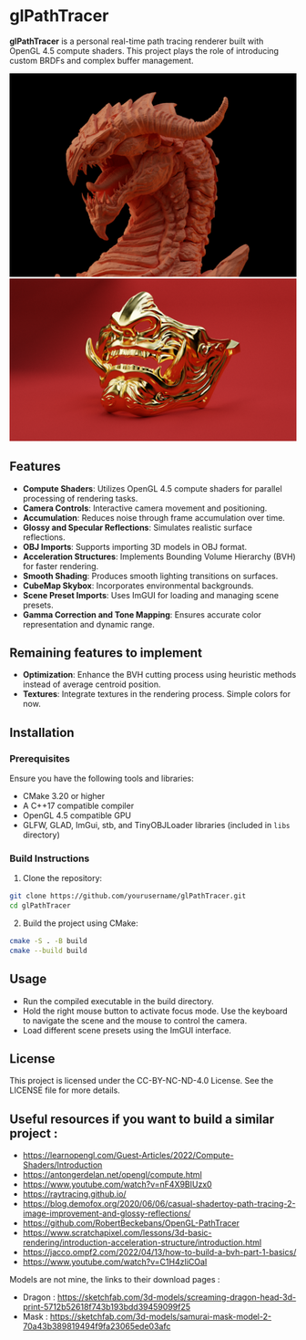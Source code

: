 # glPathTracer

**glPathTracer** is a personal real-time path tracing renderer built with OpenGL 4.5 compute shaders. This project plays the role of introducing custom BRDFs and complex buffer management. 

![Dragon Model](./images/dragon.png)
![Mask](./images/mask.png)

## Features

- **Compute Shaders**: Utilizes OpenGL 4.5 compute shaders for parallel processing of rendering tasks.
- **Camera Controls**: Interactive camera movement and positioning.
- **Accumulation**: Reduces noise through frame accumulation over time.
- **Glossy and Specular Reflections**: Simulates realistic surface reflections.
- **OBJ Imports**: Supports importing 3D models in OBJ format.
- **Acceleration Structures**: Implements Bounding Volume Hierarchy (BVH) for faster rendering.
- **Smooth Shading**: Produces smooth lighting transitions on surfaces.
- **CubeMap Skybox**: Incorporates environmental backgrounds.
- **Scene Preset Imports**: Uses ImGUI for loading and managing scene presets.
- **Gamma Correction and Tone Mapping**: Ensures accurate color representation and dynamic range.

## Remaining features to implement

- **Optimization**: Enhance the BVH cutting process using heuristic methods instead of average centroid position.
- **Textures**: Integrate textures in the rendering process. Simple colors for now.

## Installation

### Prerequisites

Ensure you have the following tools and libraries:

- CMake 3.20 or higher
- A C++17 compatible compiler
- OpenGL 4.5 compatible GPU
- GLFW, GLAD, ImGui, stb, and TinyOBJLoader libraries (included in `libs` directory)

### Build Instructions

1. Clone the repository:
```bash
git clone https://github.com/yourusername/glPathTracer.git
cd glPathTracer
```

2. Build the project using CMake:
```bash
cmake -S . -B build
cmake --build build
```

## Usage
- Run the compiled executable in the build directory.
- Hold the right mouse button to activate focus mode. Use the keyboard to navigate the scene and the mouse to control the camera.
- Load different scene presets using the ImGUI interface.

## License
This project is licensed under the CC-BY-NC-ND-4.0 License. See the LICENSE file for more details.

## Useful resources if you want to build a similar project : 
- https://learnopengl.com/Guest-Articles/2022/Compute-Shaders/Introduction
- https://antongerdelan.net/opengl/compute.html
- https://www.youtube.com/watch?v=nF4X9BIUzx0
- https://raytracing.github.io/
- https://blog.demofox.org/2020/06/06/casual-shadertoy-path-tracing-2-image-improvement-and-glossy-reflections/
- https://github.com/RobertBeckebans/OpenGL-PathTracer
- https://www.scratchapixel.com/lessons/3d-basic-rendering/introduction-acceleration-structure/introduction.html
- https://jacco.ompf2.com/2022/04/13/how-to-build-a-bvh-part-1-basics/
- https://www.youtube.com/watch?v=C1H4zIiCOaI

Models are not mine, the links to their download pages :
- Dragon : https://sketchfab.com/3d-models/screaming-dragon-head-3d-print-5712b52618f743b193bdd39459099f25
- Mask : https://sketchfab.com/3d-models/samurai-mask-model-2-70a43b389819494f9fa23065ede03afc
